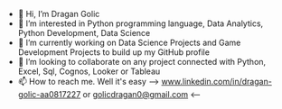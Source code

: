 - 👋 Hi, I’m Dragan Golic
- 👀 I’m interested in Python programming language, Data Analytics, Python Development, Data Science 
- 🌱 I’m currently working on Data Science Projects and Game Development Projects to build up my GitHub profile
- 💞️ I’m looking to collaborate on any project connected with Python, Excel, Sql, Cognos, Looker or Tableau 
- 📫 How to reach me. Well it's easy -->    www.linkedin.com/in/dragan-golic-aa0817227      or    golicdragan0@gmail.com  <--

<!---
dragangolic/dragangolic is a ✨ special ✨ repository because its `README.md` (this file) appears on your GitHub profile.
You can click the Preview link to take a look at your changes.
--->
